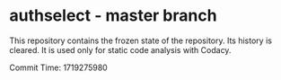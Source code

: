 # authselect - master branch

This repository contains the frozen state of the repository.
Its history is cleared. It is used only for static code
analysis with Codacy.

Commit Time: 1719275980